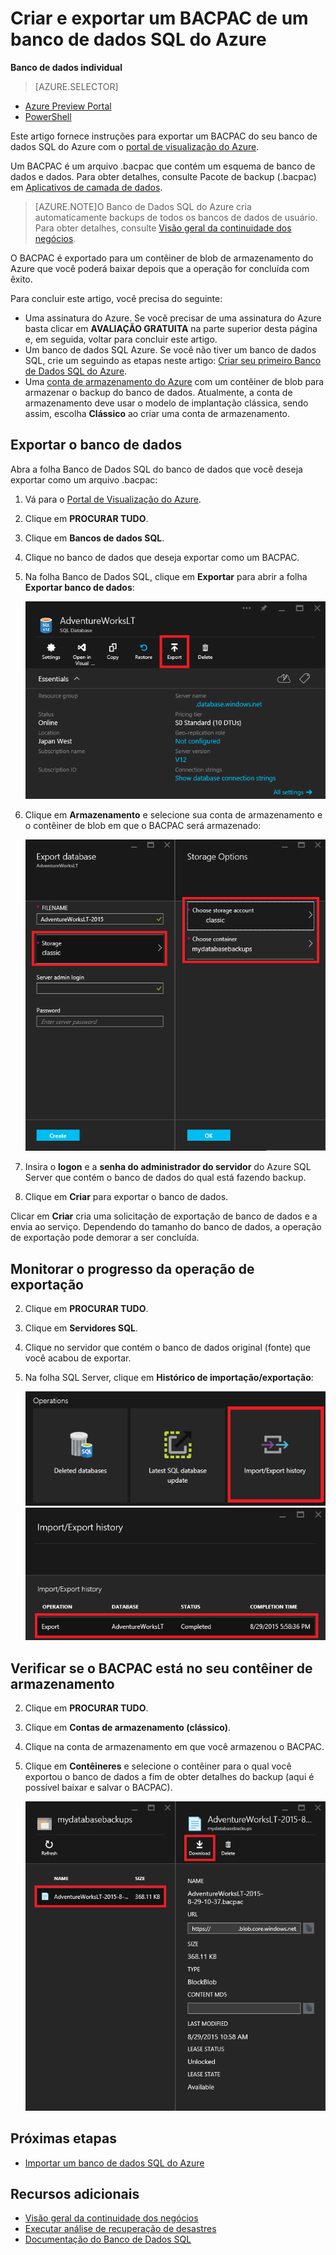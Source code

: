 <properties
	pageTitle="Criar e exportar um BACPAC de um banco de dados SQL do Azure"
	description="Criar e exportar um BACPAC de um banco de dados SQL do Azure"
	services="sql-database"
	documentationCenter=""
	authors="stevestein"
	manager="jeffreyg"
	editor=""/>

<tags
	ms.service="sql-database"
	ms.devlang="NA"
	ms.date="10/13/2015"
	ms.author="sstein"
	ms.workload="data-management"
	ms.topic="article"
	ms.tgt_pltfrm="NA"/>


# Criar e exportar um BACPAC de um banco de dados SQL do Azure

**Banco de dados individual**

> [AZURE.SELECTOR]
- [Azure Preview Portal](sql-database-export.md)
- [PowerShell](sql-database-export-powershell.md)

Este artigo fornece instruções para exportar um BACPAC do seu banco de dados SQL do Azure com o [portal de visualização do Azure](https://portal.azure.com).

Um BACPAC é um arquivo .bacpac que contém um esquema de banco de dados e dados. Para obter detalhes, consulte Pacote de backup (.bacpac) em [Aplicativos de camada de dados](https://msdn.microsoft.com/library/ee210546.aspx).

> [AZURE.NOTE]O Banco de Dados SQL do Azure cria automaticamente backups de todos os bancos de dados de usuário. Para obter detalhes, consulte [Visão geral da continuidade dos negócios](sql-database-business-continuity.md).


O BACPAC é exportado para um contêiner de blob de armazenamento do Azure que você poderá baixar depois que a operação for concluída com êxito.

Para concluir este artigo, você precisa do seguinte:

- Uma assinatura do Azure. Se você precisar de uma assinatura do Azure basta clicar em **AVALIAÇÃO GRATUITA** na parte superior desta página e, em seguida, voltar para concluir este artigo.
- Um banco de dados SQL Azure. Se você não tiver um banco de dados SQL, crie um seguindo as etapas neste artigo: [Criar seu primeiro Banco de Dados SQL do Azure](sql-database-get-started.md).
- Uma [conta de armazenamento do Azure](storage-create-storage-account.md) com um contêiner de blob para armazenar o backup do banco de dados. Atualmente, a conta de armazenamento deve usar o modelo de implantação clássica, sendo assim, escolha **Clássico** ao criar uma conta de armazenamento. 


## Exportar o banco de dados

Abra a folha Banco de Dados SQL do banco de dados que você deseja exportar como um arquivo .bacpac:

1.	Vá para o [Portal de Visualização do Azure](https://portal.azure.com).
2.	Clique em **PROCURAR TUDO**.
3.	Clique em **Bancos de dados SQL**.
2.	Clique no banco de dados que deseja exportar como um BACPAC.
3.	Na folha Banco de Dados SQL, clique em **Exportar** para abrir a folha **Exportar banco de dados**:

    ![botão exportar][1]

1.  Clique em **Armazenamento** e selecione sua conta de armazenamento e o contêiner de blob em que o BACPAC será armazenado:

    ![exportar banco de dados][2]

1.  Insira o **logon** e a **senha do administrador do servidor** do Azure SQL Server que contém o banco de dados do qual está fazendo backup.
1.  Clique em **Criar** para exportar o banco de dados.

Clicar em **Criar** cria uma solicitação de exportação de banco de dados e a envia ao serviço. Dependendo do tamanho do banco de dados, a operação de exportação pode demorar a ser concluída.

## Monitorar o progresso da operação de exportação

2.	Clique em **PROCURAR TUDO**.
3.	Clique em **Servidores SQL**.
2.	Clique no servidor que contém o banco de dados original (fonte) que você acabou de exportar.
3.	Na folha SQL Server, clique em **Histórico de importação/exportação**:

    ![histórico de importação exportação][3] ![histórico de importação exportação][4]

## Verificar se o BACPAC está no seu contêiner de armazenamento

2.	Clique em **PROCURAR TUDO**.
3.	Clique em **Contas de armazenamento (clássico)**.
2.	Clique na conta de armazenamento em que você armazenou o BACPAC.
3.	Clique em **Contêineres** e selecione o contêiner para o qual você exportou o banco de dados a fim de obter detalhes do backup (aqui é possível baixar e salvar o BACPAC).

    ![detalhes do arquivo .bacpac][5]


## Próximas etapas

- [Importar um banco de dados SQL do Azure](sql-database-import.md)



## Recursos adicionais

- [Visão geral da continuidade dos negócios](sql-database-business-continuity.md)
- [Executar análise de recuperação de desastres](sql-database-disaster-recovery-drills.md)
- [Documentação do Banco de Dados SQL](https://azure.microsoft.com/documentation/services/sql-database/)


<!--Image references-->
[1]: ./media/sql-database-export/export.png
[2]: ./media/sql-database-export/export-blade.png
[3]: ./media/sql-database-export/export-history.png
[4]: ./media/sql-database-export/export-status.png
[5]: ./media/sql-database-export/bacpac-details.png

<!---HONumber=Oct15_HO3-->